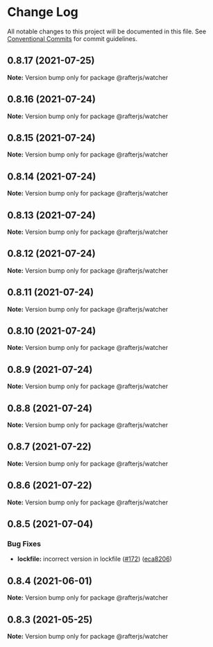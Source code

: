 # Change Log

All notable changes to this project will be documented in this file.
See [Conventional Commits](https://conventionalcommits.org) for commit guidelines.

## 0.8.17 (2021-07-25)

**Note:** Version bump only for package @rafterjs/watcher





## 0.8.16 (2021-07-24)

**Note:** Version bump only for package @rafterjs/watcher





## 0.8.15 (2021-07-24)

**Note:** Version bump only for package @rafterjs/watcher





## 0.8.14 (2021-07-24)

**Note:** Version bump only for package @rafterjs/watcher





## 0.8.13 (2021-07-24)

**Note:** Version bump only for package @rafterjs/watcher





## 0.8.12 (2021-07-24)

**Note:** Version bump only for package @rafterjs/watcher





## 0.8.11 (2021-07-24)

**Note:** Version bump only for package @rafterjs/watcher





## 0.8.10 (2021-07-24)

**Note:** Version bump only for package @rafterjs/watcher





## 0.8.9 (2021-07-24)

**Note:** Version bump only for package @rafterjs/watcher





## 0.8.8 (2021-07-24)

**Note:** Version bump only for package @rafterjs/watcher





## 0.8.7 (2021-07-22)

**Note:** Version bump only for package @rafterjs/watcher





## 0.8.6 (2021-07-22)

**Note:** Version bump only for package @rafterjs/watcher





## 0.8.5 (2021-07-04)


### Bug Fixes

* **lockfile:** incorrect version in lockfile ([#172](https://github.com/rafterjs/rafter/issues/172)) ([eca8206](https://github.com/rafterjs/rafter/commit/eca820680574c45714a5cf56560b5f41a1553fa1))





## 0.8.4 (2021-06-01)

**Note:** Version bump only for package @rafterjs/watcher

## 0.8.3 (2021-05-25)

**Note:** Version bump only for package @rafterjs/watcher
